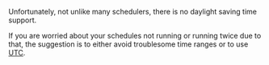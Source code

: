 Unfortunately, not unlike many schedulers, there is no daylight saving time support.

If you are worried about your schedules not running or running twice due to that, the suggestion is to either avoid troublesome time ranges or to use [UTC](../utc).
